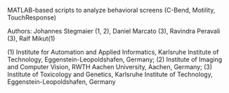 MATLAB-based scripts to analyze behavioral screens (C-Bend, Motility, TouchResponse)

Authors:
Johannes Stegmaier (1, 2), Daniel Marcato (3), Ravindra Peravali (3), Ralf Mikut(1)

(1) Institute for Automation and Applied Informatics, Karlsruhe Institute of Technology, Eggenstein-Leopoldshafen, Germany; (2) Institute of Imaging and Computer Vision, RWTH Aachen University, Aachen, Germany; (3) Institute of Toxicology and Genetics, Karlsruhe Institute of Technology, Eggenstein-Leopoldshafen, Germany
